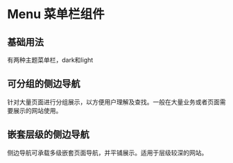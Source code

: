 # Menu 菜单栏组件

## 基础用法

有两种主题菜单栏，dark和light
<preview path="../src/components/Menu/examples/theme.vue"></preview>

## 可分组的侧边导航

针对大量页面进行分组展示，以方便用户理解及查找。一般在大量业务或者页面需要展示的网站使用。
<preview path="../src/components/Menu/examples/group.vue"></preview>

## 嵌套层级的侧边导航

侧边导航可承载多级嵌套页面导航，并平铺展示。适用于层级较深的网站。
<preview path="../src/components/Menu/examples/expanded.vue"></preview>
